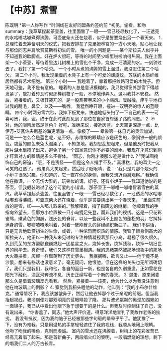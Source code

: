 # 【中苏】煮雪
陈既明
*第一人称写作
*时间线在友好同盟条约签约前
*初见，偷看，和吻
summary：我草草捏起茶壶盖，往里面瞥了一眼——雪已经尽数化了，一汪透亮的水咕嘟咕嘟煮得沸腾。可壶底柴火还在烧着，似乎是誓要烧出另一个春天来。
1.
总理忙着去筹备明天的仪式，把我安排在了克里姆林宫的一方小天地，贴心地让我与那位同志并肩欣赏莫斯科初生的雪。
唯一的小问题是——某个斯拉夫人似乎并不知道我的歇脚点。好在炉火很旺，等待的时间至少噼里啪啦响得热闹。我在上面架一个小茶壶，等待着里边儿树梢上的雪化个干净，烧成一汪清亮的水。一刻钟过去了。我打了第一个哈欠。
一个小时从煮的沸腾的雪上溜过。我没忍住第二个哈欠。
第二个小时。我发现坐着的木凳子上有一个可爱的螺旋纹，苏联的木质纤维居然都有艺术细胞。
第三个小时——
我睡着了，靠着那把纹路可爱的木凳子。但天地可鉴，我不是有意的。
睡着的人总是意识模糊的，我只觉得窗外那雪下得越发紧了，敲打着砖瓦时似那桦树枝子一般，不停地作弄人。这叫我并不安稳。
然后，紧接着的，又极其突兀的，是一股热带卷来的小小飓风。暖融融，痒乎乎地扫过我的睫毛，鼻梁，以及——嘴唇。
我猛然睁开眼，撞进一双明亮的惊人的蓝眼睛。
四个小时两分零六秒，我摔下板凳来，快速地低头扫了一下自己的表——可喜可贺，我，瓷，终于在此时此刻见到了那位在自家首府迷了路的同志。
2.
不对，他的眼睛居然是蓝色？
好吧，准确来说，接近灰蓝。比天空更深邃一点，比伊万•艾瓦佐夫斯基的海更清澈一点，像极了——
晕染第一抹日光的奥涅加湖。
可是——怎么会是蓝色呢，这不好。苏维埃的眼睛应该是灰色的，像钢铁一般的颜色。碧蓝的颜色未免太温柔了。
不知怎地，我胡思乱想起来。但是他及时把我从那片湖水里拽了出来，避免了另一个国家意识体不必要的溺水，我现在才意识到刚才盯着对方的眼睛是多么不得体。
“同志，你刚才凑那么近是做什么？”我试图掩饰自己的窘迫，“哦，不是责怪——但是这令人措手不及。”
真糟糕，我的耳尖一定可笑的红透了。
他果真大笑起来。然后眨了眨眼睛，说：
“我只是对那个烧火的小炉子很感兴趣。你知道的，它一直在你的身侧，而我又想近距离观察。”
我确信他在撒谎，一个无伤大雅的，玩笑似的谎。好吧，还有小炉子——我知道他说的是茶壶，但我假装略过了这个可爱的小错误。
那茶壶正一嘟噜一嘟噜冒着雪白的蒸汽。我草草捏起茶壶盖，往里面瞥了一眼——雪已经尽数化了，一汪透亮的水咕嘟咕嘟煮得沸腾。可壶底柴火还在烧着，似乎是誓要烧出另一个春天来。
“里面先前放的是雪，喏——从那儿取来的。”我解释着，指了指窗边的树梢。
他顺着我的手指向外望去，但那方小位置被一只小鸟捷足先登，而非我们的视线。这是一只花彩雀莺，嫩黄色的胸脯，浅灰色的脊背，以及一些我叫不上颜色的蓬松的羽。它抖抖满身的雪，唧唧喳喳地叫着，对着一簇刚冒头的鲜绿编织新曲子。
我们不讲话，只是无言地欣赏初生的生命，或者，一种浓烈而炽热的情感。我瞥了眼身侧高大的斯拉夫人，他正以一种我从未见过的专注神情凝视着那只小鸟，凝视了很久很久。久到荒芜的东方颤颤巍巍燃起一团星星之火，烧掉长夜，烧掉残秋，烧掉一切旧世界的风华去。真奇怪，我们又这样在雪里相遇。我的思绪突然被那场想象中的那场大火裹挟着，灰烬一样飘荡到了历史尽头。
我抿抿嘴，欲言又止——他毕竟不是沙俄，想来有些话也没意义了。毫无疑问，他恨他，但在这样的关头也无所谓确切了。我们只是我们，我和他，各自的面目一新，也是各自的久别重逢。正如雪花在阳光下融化，涅瓦河奔流不息，历史正续写着一个新的春天。
3.
混蛋，原来闭麦那么久是借着玻璃反光看我。
然后，紧接着——该死，他为什么以为我没注意到他在吻玻璃上的倒影？
4.
察觉到我扭头瞪他的动作，他叫到：“我的小布尔什维克。”
通常情况下，我应该皱皱鼻子，然后让他去掉那个过于亲昵的前缀。但当我抬起视线，我顷刻便对那双明亮的蓝眼睛投了降。
那片波光粼粼的奥涅加湖宛如一面镜子，我已从中看出他眼下急于想要干的是什么。但我及时控制住了自己，没有说出来。
“你害羞了，同志。”他大声评价道，得意洋洋地宣判了我故作老练的拙劣。
我没有抗议，因为我的脑子已经被那些字句砸的晕晕乎乎了。他犹豫了一下，没有为难我。只是用温热的手掌轻轻遮住了我的视线，我顺从地闭上眼睛。
他吻了吻我的嘴角，克制而虔诚。
室内的雪水还在沸腾着，树梢上的花彩雀莺已经高亢着唱了起来。那是首新曲子，两段唱火红的黎明，一段唱燃烧的理想，剩下的唱我们二人的万古长青。 
